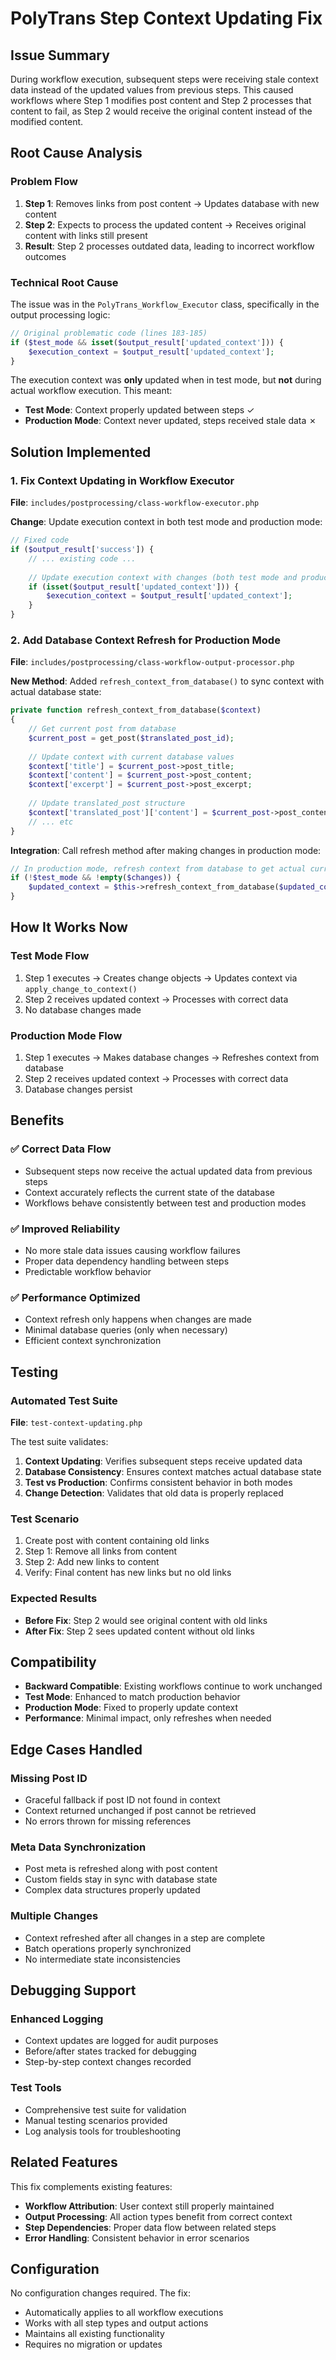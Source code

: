 # PolyTrans Step Context Updating Fix

## Issue Summary

During workflow execution, subsequent steps were receiving stale context data instead of the updated values from previous steps. This caused workflows where Step 1 modifies post content and Step 2 processes that content to fail, as Step 2 would receive the original content instead of the modified content.

## Root Cause Analysis

### Problem Flow
1. **Step 1**: Removes links from post content → Updates database with new content
2. **Step 2**: Expects to process the updated content → Receives original content with links still present
3. **Result**: Step 2 processes outdated data, leading to incorrect workflow outcomes

### Technical Root Cause
The issue was in the `PolyTrans_Workflow_Executor` class, specifically in the output processing logic:

```php
// Original problematic code (lines 183-185)
if ($test_mode && isset($output_result['updated_context'])) {
    $execution_context = $output_result['updated_context'];
}
```

The execution context was **only** updated when in test mode, but **not** during actual workflow execution. This meant:
- **Test Mode**: Context properly updated between steps ✓
- **Production Mode**: Context never updated, steps received stale data ✗

## Solution Implemented

### 1. Fix Context Updating in Workflow Executor

**File**: `includes/postprocessing/class-workflow-executor.php`

**Change**: Update execution context in both test mode and production mode:

```php
// Fixed code
if ($output_result['success']) {
    // ... existing code ...
    
    // Update execution context with changes (both test mode and production mode)
    if (isset($output_result['updated_context'])) {
        $execution_context = $output_result['updated_context'];
    }
}
```

### 2. Add Database Context Refresh for Production Mode

**File**: `includes/postprocessing/class-workflow-output-processor.php`

**New Method**: Added `refresh_context_from_database()` to sync context with actual database state:

```php
private function refresh_context_from_database($context)
{
    // Get current post from database
    $current_post = get_post($translated_post_id);
    
    // Update context with current database values
    $context['title'] = $current_post->post_title;
    $context['content'] = $current_post->post_content;
    $context['excerpt'] = $current_post->post_excerpt;
    
    // Update translated_post structure
    $context['translated_post']['content'] = $current_post->post_content;
    // ... etc
}
```

**Integration**: Call refresh method after making changes in production mode:

```php
// In production mode, refresh context from database to get actual current values
if (!$test_mode && !empty($changes)) {
    $updated_context = $this->refresh_context_from_database($updated_context);
}
```

## How It Works Now

### Test Mode Flow
1. Step 1 executes → Creates change objects → Updates context via `apply_change_to_context()`
2. Step 2 receives updated context → Processes with correct data
3. No database changes made

### Production Mode Flow
1. Step 1 executes → Makes database changes → Refreshes context from database
2. Step 2 receives updated context → Processes with correct data
3. Database changes persist

## Benefits

### ✅ Correct Data Flow
- Subsequent steps now receive the actual updated data from previous steps
- Context accurately reflects the current state of the database
- Workflows behave consistently between test and production modes

### ✅ Improved Reliability
- No more stale data issues causing workflow failures
- Proper data dependency handling between steps
- Predictable workflow behavior

### ✅ Performance Optimized
- Context refresh only happens when changes are made
- Minimal database queries (only when necessary)
- Efficient context synchronization

## Testing

### Automated Test Suite

**File**: `test-context-updating.php`

The test suite validates:
1. **Context Updating**: Verifies subsequent steps receive updated data
2. **Database Consistency**: Ensures context matches actual database state
3. **Test vs Production**: Confirms consistent behavior in both modes
4. **Change Detection**: Validates that old data is properly replaced

### Test Scenario
1. Create post with content containing old links
2. Step 1: Remove all links from content
3. Step 2: Add new links to content  
4. Verify: Final content has new links but no old links

### Expected Results
- **Before Fix**: Step 2 would see original content with old links
- **After Fix**: Step 2 sees updated content without old links

## Compatibility

- **Backward Compatible**: Existing workflows continue to work unchanged
- **Test Mode**: Enhanced to match production behavior
- **Production Mode**: Fixed to properly update context
- **Performance**: Minimal impact, only refreshes when needed

## Edge Cases Handled

### Missing Post ID
- Graceful fallback if post ID not found in context
- Context returned unchanged if post cannot be retrieved
- No errors thrown for missing references

### Meta Data Synchronization
- Post meta is refreshed along with post content
- Custom fields stay in sync with database state
- Complex data structures properly updated

### Multiple Changes
- Context refreshed after all changes in a step are complete
- Batch operations properly synchronized
- No intermediate state inconsistencies

## Debugging Support

### Enhanced Logging
- Context updates are logged for audit purposes
- Before/after states tracked for debugging
- Step-by-step context changes recorded

### Test Tools
- Comprehensive test suite for validation
- Manual testing scenarios provided
- Log analysis tools for troubleshooting

## Related Features

This fix complements existing features:
- **Workflow Attribution**: User context still properly maintained
- **Output Processing**: All action types benefit from correct context
- **Step Dependencies**: Proper data flow between related steps
- **Error Handling**: Consistent behavior in error scenarios

## Configuration

No configuration changes required. The fix:
- Automatically applies to all workflow executions
- Works with all step types and output actions
- Maintains all existing functionality
- Requires no migration or updates
